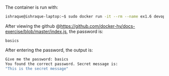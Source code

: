 The container is run with:
```sh
ishraque@ishraque-laptop:~$ sudo docker run -it --rm --name ex1.6 devopsdockeruh/pull_exercise
```

After viewing the github @https://github.com/docker-hy/docs-exercise/blob/master/index.js, the password is: 
```
basics
```

After entering the password, the output is:
```sh
Give me the password: basics
You found the correct password. Secret message is:
"This is the secret message"
```